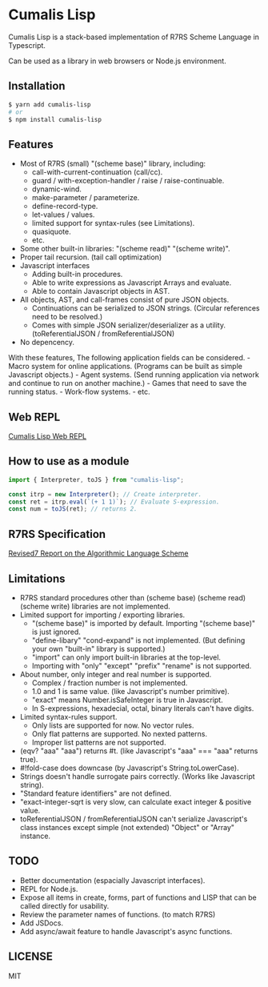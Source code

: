 # Cumalis Lisp

Cumalis Lisp is a stack-based implementation of R7RS Scheme Language
in Typescript.

Can be used as a library in web browsers or Node.js environment.

## Installation

```bash
$ yarn add cumalis-lisp
# or
$ npm install cumalis-lisp
```

## Features

  - Most of R7RS (small) "(scheme base)" library, including:
    * call-with-current-continuation (call/cc).
    * guard / with-exception-handler / raise / raise-continuable.
    * dynamic-wind.
    * make-parameter / parameterize.
    * define-record-type.
    * let-values / values.
    * limited support for syntax-rules (see Limitations).
    * quasiquote.
    * etc.
  - Some other built-in libraries: "(scheme read)" "(scheme write)".
  - Proper tail recursion. (tail call optimization)
  - Javascript interfaces
    * Adding built-in procedures.
    * Able to write expressions as Javascript Arrays and evaluate.
    * Able to contain Javascript objects in AST.
  - All objects, AST, and call-frames consist of pure JSON objects.
    * Continuations can be serialized to JSON strings. (Circular references need to be resolved.)
    * Comes with simple JSON serializer/deserializer as a utility. (toReferentialJSON / fromReferentialJSON)
  - No depencency.

  With these features, The following application fields can be considered.
    - Macro system for online applications. (Programs can be built as simple Javascript objects.)
    - Agent systems. (Send running application via network and continue to run on another machine.)
    - Games that need to save the running status.
    - Work-flow systems.
    - etc.

## Web REPL

  [Cumalis Lisp Web REPL](https://trb-a.github.io/cumalis-lisp/web-repl.html)

## How to use as a module

```typescript
import { Interpreter, toJS } from "cumalis-lisp";

const itrp = new Interpreter(); // Create interpreter.
const ret = itrp.eval(`(+ 1 1)`); // Evaluate S-expression.
const num = toJS(ret); // returns 2.
```

## R7RS Specification

[Revised7 Report on the Algorithmic Language Scheme](https://github.com/johnwcowan/r7rs-spec/blob/errata/spec/r7rs.pdf)

## Limitations

  - R7RS standard procedures other than (scheme base) (scheme read) (scheme write) libraries are not implemented.
  - Limited support for importing / exporting libraries.
    * "(scheme base)" is imported by default. Importing "(scheme base)" is just ignored.
    * "define-libary" "cond-expand" is not implemented. (But defining your own "built-in" library is supported.)
    * "import" can only import built-in libraries at the top-level.
    * Importing with "only" "except" "prefix" "rename" is not supported.
  - About number, only integer and real number is supported.
    * Complex / fraction number is not implemented.
    * 1.0 and 1 is same value. (like Javascript's number primitive).
    * "exact" means Number.isSafeInteger is true in Javascript.
    * In S-expressions, hexadecial, octal, binary literals can't have digits.
  - Limited syntax-rules support.
    * Only lists are supported for now. No vector rules.
    * Only flat patterns are supported. No nexted patterns.
    * Improper list patterns are not supported.
  - (eqv? "aaa" "aaa") returns #t. (like Javascript's "aaa" === "aaa" returns true).
  - #!fold-case does downcase (by Javascript's String.toLowerCase).
  - Strings doesn't handle surrogate pairs correctly. (Works like Javascript string).
  - "Standard feature identifiers" are not defined.
  - "exact-integer-sqrt is very slow, can calculate exact integer & positive value.
  - toReferentialJSON / fromReferentialJSON can't serialize Javascript's class instances
    except simple (not extended) "Object" or "Array" instance.

## TODO

  - Better documentation (espacially Javascript interfaces).
  - REPL for Node.js.
  - Expose all items in create, forms, part of functions and LISP that can be called directly for usability.
  - Review the parameter names of functions. (to match R7RS)
  - Add JSDocs.
  - Add async/await feature to handle Javascript's async functions.

## LICENSE

MIT
